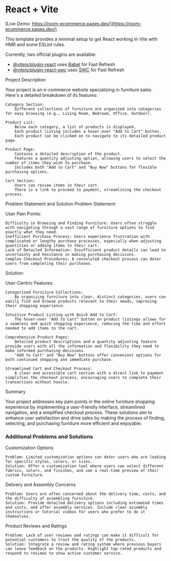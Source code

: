 # React + Vite

[Live Demo: https://room-ecommerce.pages.dev/](https://room-ecommerce.pages.dev/)

This template provides a minimal setup to get React working in Vite with HMR and some ESLint rules.

Currently, two official plugins are available:

- [@vitejs/plugin-react](https://github.com/vitejs/vite-plugin-react/blob/main/packages/plugin-react/README.md) uses [Babel](https://babeljs.io/) for Fast Refresh
- [@vitejs/plugin-react-swc](https://github.com/vitejs/vite-plugin-react-swc) uses [SWC](https://swc.rs/) for Fast Refresh

Project Description

Your project is an e-commerce website specializing in furniture sales. Here's a detailed breakdown of its features:

    Category Section:
        Different collections of furniture are organized into categories for easy browsing (e.g., Living Room, Bedroom, Office, Outdoor).

    Product List:
        Below each category, a list of products is displayed.
        Each product listing includes a hover-over "Add to Cart" button.
        Each product can be clicked on to navigate to its detailed product page.

    Product Page:
        Contains a detailed description of the product.
        Features a quantity adjusting option, allowing users to select the number of items they wish to purchase.
        Includes both "Add to Cart" and "Buy Now" buttons for flexible purchasing options.

    Cart Section:
        Users can review items in their cart.
        There is a link to proceed to payment, streamlining the checkout process.

Problem Statement and Solution
Problem Statement:

User Pain Points:

    Difficulty in Browsing and Finding Furniture: Users often struggle with navigating through a vast range of furniture options to find exactly what they need.
    Inefficient Purchase Process: Users experience frustration with complicated or lengthy purchase processes, especially when adjusting quantities or adding items to their cart.
    Lack of Detailed Information: Insufficient product details can lead to uncertainty and hesitance in making purchasing decisions.
    Complex Checkout Procedures: A convoluted checkout process can deter users from completing their purchases.

Solution:

User-Centric Features:

    Categorized Furniture Collections:
        By organizing furniture into clear, distinct categories, users can easily find and browse products relevant to their needs, improving their shopping experience.

    Intuitive Product Listing with Quick Add to Cart:
        The hover-over "Add to Cart" button on product listings allows for a seamless and quick shopping experience, reducing the time and effort needed to add items to the cart.

    Comprehensive Product Pages:
        Detailed product descriptions and a quantity adjusting feature provide users with all the information and flexibility they need to make informed purchasing decisions.
        "Add to Cart" and "Buy Now" buttons offer convenient options for both continued shopping and immediate purchase.

    Streamlined Cart and Checkout Process:
        A clear and accessible cart section with a direct link to payment simplifies the checkout process, encouraging users to complete their transactions without hassle.

Summary

Your project addresses key pain points in the online furniture shopping experience by implementing a user-friendly interface, streamlined navigation, and a simplified checkout process. These solutions aim to enhance user satisfaction and drive sales by making the process of finding, selecting, and purchasing furniture more efficient and enjoyable.

### Additional Problems and Solutions

Customization Options

    Problem: Limited customization options can deter users who are looking for specific styles, colors, or sizes.
    Solution: Offer a customization tool where users can select different fabrics, colors, and finishes, and see a real-time preview of their custom furniture.

Delivery and Assembly Concerns

    Problem: Users are often concerned about the delivery time, costs, and the difficulty of assembling furniture.
    Solution: Provide detailed delivery options including estimated times and costs, and offer assembly services. Include clear assembly instructions or tutorial videos for users who prefer to do it themselves.

Product Reviews and Ratings

    Problem: Lack of user reviews and ratings can make it difficult for potential customers to trust the quality of the products.
    Solution: Integrate a review and rating system where previous buyers can leave feedback on the products. Highlight top-rated products and respond to reviews to show active customer service.
